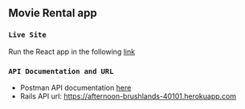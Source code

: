 ## Movie Rental app

### `Live Site`

Run the React app in the following [link](https://nifty-ptolemy-f5551e.netlify.app/)

### `API Documentation and URL`

- Postman API documentation [here](https://documenter.getpostman.com/view/13844241/TzCJf9gY)
- Rails API url: https://afternoon-brushlands-40101.herokuapp.com

